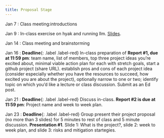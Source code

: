 ```yaml
---
title: Proposal Stage
---
```


Jan 7
: Class meeting:introductions

Jan 9
: In-class exercise on hyak and running llm. [Slides](https://docs.google.com/presentation/d/1YQ2rKTfWbkyaOF_c6qZUfFHqsucemrQWcV0KuKiFvkU).

Jan 14
: Class meeting and brainstorming

Jan 16
: **Deadline**{: .label .label-red}  In-class preparation of **Report #1, due at 11:59 pm**: team name, list of members, top three project ideas you’re excited about, minimal viable action plan for each with stretch goals, start a github project (share URL). establish pros and cons of each project idea (consider especially whether you have the resources to succeed, how excited you are about the project), optionally narrow to one or two; identify topic on which you’d like a lecture or class discussion. Submit as an Ed post.

Jan 21
: **Deadline**{: .label .label-red} Discuss in-class. **Report #2 is due at 11:59 pm**: Project name and week to week plan.

Jan 23
: **Deadline**{: .label .label-red} Group present their project proposal (no more than 3 slides) for 5 minutes to rest of class and 5 minute discussion. **Presentation #1**. Slide 1: What is the project?, slide 2: week to week plan, and slide 3: risks and mitigation startegies.
